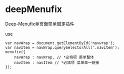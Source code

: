 # deepMenufix
Deep-Menufix单页面菜单固定插件

use

    var navWrap = document.getElementById('navwrap');
    var navItem = navWrap.querySelectorAll('.navitem');
    menufix({
        navWrap : navWrap, // *必填项 菜单整体
        navItem : navItem // *必填项 菜单单一链接
    });
